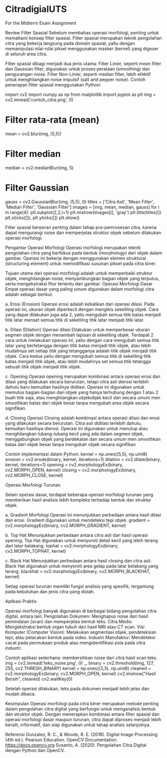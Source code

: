 # CitradigialUTS
For the Midterm Exam Assignment


Review Filter Spasial
Sebelum membahas operasi morfologi, penting untuk memahami konsep filter spasial.
Filter spasial merupakan teknik pengolahan citra yang bekerja langsung pada domain spasial, yaitu dengan memanipulasi nilai-nilai piksel menggunakan masker (kernel) yang digeser di seluruh area citra.

Filter spasial dibagi menjadi dua jenis utama:
Filter Linier, seperti mean filter dan Gaussian filter, digunakan untuk proses perataan (smoothing) dan pengurangan noise.
Filter Non-Linier, seperti median filter, lebih efektif untuk menghilangkan noise impulsif (salt and pepper noise).
Contoh penerapan filter spasial menggunakan Python:

import cv2
import numpy as np
from matplotlib import pyplot as plt
img = cv2.imread('contoh_citra.png', 0)
# Filter rata-rata (mean)
mean = cv2.blur(img, (5,5))
# Filter median
median = cv2.medianBlur(img, 5)
# Filter Gaussian
gauss = cv2.GaussianBlur(img, (5,5), 0)
titles = ['Citra Asli', 'Mean Filter', 'Median Filter', 'Gaussian Filter']
images = [img, mean, median, gauss]
for i in range(4):
plt.subplot(2,2,i+1)
plt.imshow(images[i], 'gray')
plt.title(titles[i])
plt.xticks([]), plt.yticks([])
plt.show()

Filter spasial berperan penting dalam tahap pra-pemrosesan citra, karena dapat mengurangi noise dan memperjelas struktur objek sebelum dilakukan operasi morfologi.

Pengantar Operasi Morfologi
Operasi morfologi merupakan teknik pengolahan citra yang berfokus pada bentuk (morphology) dari objek dalam gambar.
Operasi ini bekerja dengan menggunakan elemen struktural (structuring element) untuk memodifikasi susunan piksel pada citra biner.

Tujuan utama dari operasi morfologi adalah untuk memperbaiki struktur objek, menghilangkan noise, menyambungkan bagian objek yang terputus, serta mengekstraksi fitur tertentu dari gambar.
Operasi Morfologi Dasar
Empat operasi dasar yang paling umum digunakan dalam morfologi citra adalah sebagai berikut.

a. Erosi (Erosion)
Operasi erosi adalah kebalikan dari operasi dilasi. Pada operasi ini, ukuran objek diperkecil dengan mengikis sekeliling objek. 
Cara yang dapat dilakukan juga ada 2, yaitu 
mengubah semua titik batas menjadi titik latar 
menset semua titik di sekeliling titik latar menjadi titik latar.

b. Dilasi (Dilation)
Operasi dilasi Dilakukan untuk memperbesar ukuran segmen objek dengan menambah lapisan di sekeliling objek. Terdapat 2 cara untuk melakukan operasi ini, yaitu dengan cara mengubah semua titik latar yang bertetangga dengan titik  batas menjadi titik objek, atau lebih mudahnya set setiap titik yang tetangganya adalah titik objek menjadi titik objek. Cara kedua yaitu dengan mengubah semua titik di sekeliling titik batas menjadi titik objek, atau lebih mudahnya set semua titik tetangga sebuah titik objek menjadi titik objek.

c. Opening
Operasi opening  merupakan kombinasi antara operasi erosi dan dilasi yang dilakukan secara berurutan, tetapi citra asli dierosi terlebih dahulu baru kemudian hasilnya didilasi. Operasi ini digunakan untuk memutus bagian-bagian dari objek yang hanya terhubung dengan 1 atau 2 buah titik saja, atau menghilangkan objekobjek kecil dan secara umum men smoothkan batas dari objek besar tanpa mengubah area objek secara signifikan. 

d. Closing
Operasi Closing adalah kombinasi antara operasi dilasi dan erosi yang dilakukan secara berurutan. Citra asli didilasi terlebih dahulu, kemudian hasilnya dierosi. Operasi ini digunakan untuk menutup atau menghilangkan lubang-lubang kecil yang ada dalam segmen objek, menggabungkan objek yang berdekatan dan secara umum men smoothkan batas dari objek besar tanpa mengubah objek secara signifikan

Contoh implementasi dalam Python:
kernel = np.ones((5,5), np.uint8)
erosion = cv2.erode(binary, kernel, iterations=1)
dilation = cv2.dilate(binary, kernel, iterations=1)
opening = cv2.morphologyEx(binary, cv2.MORPH_OPEN, kernel)
closing = cv2.morphologyEx(binary, cv2.MORPH_CLOSE, kernel)


Operasi Morfologi Turunan

Selain operasi dasar, terdapat beberapa operasi morfologi turunan yang memberikan hasil analisis lebih kompleks terhadap bentuk dan struktur objek.

a. Gradient Morfologi
Operasi ini menunjukkan perbedaan antara hasil dilasi dan erosi. Gradient digunakan untuk mendeteksi tepi objek.
gradient = cv2.morphologyEx(binary, cv2.MORPH_GRADIENT, kernel)

b. Top Hat
Menunjukkan perbedaan antara citra asli dan hasil operasi opening. Top Hat digunakan untuk menyoroti detail kecil yang lebih terang dari latar belakang.
tophat = cv2.morphologyEx(binary, cv2.MORPH_TOPHAT, kernel)

c. Black Hat
Menunjukkan perbedaan antara hasil closing dan citra asli. Black Hat digunakan untuk menyoroti area gelap pada latar belakang yang terang.
blackhat = cv2.morphologyEx(binary, cv2.MORPH_BLACKHAT, kernel)

Setiap operasi turunan memiliki fungsi analisis yang spesifik, tergantung pada kebutuhan dan jenis citra yang diolah.



Aplikasi Praktis

Operasi morfologi banyak digunakan di berbagai bidang pengolahan citra digital, antara lain:
Pengolahan Dokumen: Menghapus noise dari hasil pemindaian (scan) dan memperjelas bentuk teks.
Citra Medis: Mengekstraksi bentuk organ tubuh dari hasil MRI atau CT scan.
Visi Komputer (Computer Vision): Melakukan segmentasi objek, pendeteksian tepi, atau pelacakan bentuk pada video.
Industri Manufaktur: Mendeteksi cacat pada permukaan produk atau mengidentifikasi pola pada citra industri.

Contoh aplikasi sederhana: membersihkan noise dari citra hasil scan teks.
img = cv2.imread('teks_noise.png', 0)
_, binary = cv2.threshold(img, 127, 255, cv2.THRESH_BINARY)
kernel = np.ones((3,3), np.uint8)
cleaned = cv2.morphologyEx(binary, cv2.MORPH_OPEN, kernel)
cv2.imshow("Hasil Bersih", cleaned)
cv2.waitKey(0)

Setelah operasi dilakukan, teks pada dokumen menjadi lebih jelas dan mudah dibaca.



Kesimpulan
Operasi morfologi pada citra biner merupakan metode penting dalam pengolahan citra digital yang berfungsi untuk menganalisis bentuk dan struktur objek.
Dengan menerapkan kombinasi antara filter spasial dan operasi morfologi dasar maupun turunan, citra dapat diproses menjadi lebih bersih, informatif, dan siap digunakan untuk tahap analisis selanjutnya.



Referensi
Gonzalez, R. C., & Woods, R. E. (2018). Digital Image Processing (4th ed.). Pearson Education.
OpenCV Documentation. https://docs.opencv.org
Susanto, A. (2020). Pengolahan Citra Digital dengan Python dan OpenCV.
